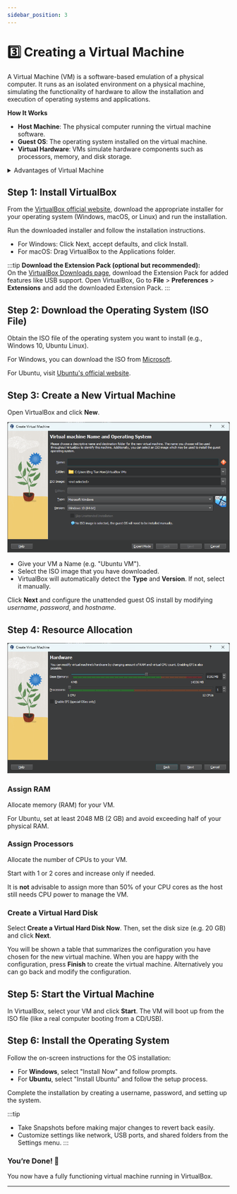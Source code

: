 ```yaml
---
sidebar_position: 3
---
```


# 3️⃣ Creating a Virtual Machine

A Virtual Machine (VM) is a software-based emulation of a physical computer. It runs as an isolated environment on a physical machine, simulating the functionality of hardware to allow the installation and execution of operating systems and applications.

**How It Works**

- **Host Machine**: The physical computer running the virtual machine software.
- **Guest OS**: The operating system installed on the virtual machine.
- **Virtual Hardware**: VMs simulate hardware components such as processors, memory, and disk storage.

<details>
  <summary>Advantages of Virtual Machine</summary>

- **Resource Efficiency**: Run multiple OSes on a single physical machine.
- **Testing and Development**: Safe environment for testing new software or configurations.
- **Isolation**: Malfunctions or crashes in one VM do not affect others.
- **Portability**: VMs can be moved between different hardware systems.

</details>

## Step 1: Install VirtualBox

From the [VirtualBox official website](https://www.virtualbox.org/), download the appropriate installer for your operating system (Windows, macOS, or Linux) and run the installation.

Run the downloaded installer and follow the installation instructions.

- For Windows: Click Next, accept defaults, and click Install.
- For macOS: Drag VirtualBox to the Applications folder.

:::tip
**Download the Extension Pack (optional but recommended):**  
On the [VirtualBox Downloads page](https://www.virtualbox.org/wiki/Downloads), download the Extension Pack for added features like USB support. Open VirtualBox, Go to **File** > **Preferences** > **Extensions** and add the downloaded Extension Pack.
:::

## Step 2: Download the Operating System (ISO File)

Obtain the ISO file of the operating system you want to install (e.g., Windows 10, Ubuntu Linux).

For Windows, you can download the ISO from [Microsoft](https://www.microsoft.com/en-us/software-download/).

For Ubuntu, visit [Ubuntu's official website](https://releases.ubuntu.com/).

## Step 3: Create a New Virtual Machine

Open VirtualBox and click **New**.

![new-vm](./img/1-3-0.png)

- Give your VM a Name (e.g. "Ubuntu VM").
- Select the ISO image that you have downloaded.
- VirtualBox will automatically detect the **Type** and **Version**. If not, select it manually.

Click **Next** and configure the unattended guest OS install by modifying *username*, *password*, and *hostname*.

## Step 4: Resource Allocation

![hardware](./img/1-3-1.png)

### Assign RAM  
Allocate memory (RAM) for your VM.

For Ubuntu, set at least 2048 MB (2 GB) and avoid exceeding half of your physical RAM.

### Assign Processors 
Allocate the number of CPUs to your VM.

Start with 1 or 2 cores and increase only if needed.

It is **not** advisable to assign more than 50% of your CPU cores as the host still needs CPU power to manage the VM.

### Create a Virtual Hard Disk  
Select **Create a Virtual Hard Disk Now**. Then, set the disk size (e.g. 20 GB) and click **Next**.

You will be shown a table that summarizes the configuration you have chosen for the new virtual machine. When you are happy with the configuration, press **Finish** to create the virtual machine. Alternatively you can go back and modify the configuration.

## Step 5: Start the Virtual Machine

In VirtualBox, select your VM and click **Start**.
The VM will boot up from the ISO file (like a real computer booting from a CD/USB).

## Step 6: Install the Operating System
Follow the on-screen instructions for the OS installation:

- For **Windows**, select "Install Now" and follow prompts.
- For **Ubuntu**, select "Install Ubuntu" and follow the setup process.

Complete the installation by creating a username, password, and setting up the system.

:::tip
- Take Snapshots before making major changes to revert back easily.
- Customize settings like network, USB ports, and shared folders from the Settings menu.
:::

### You’re Done! 🎉
You now have a fully functioning virtual machine running in VirtualBox.

---